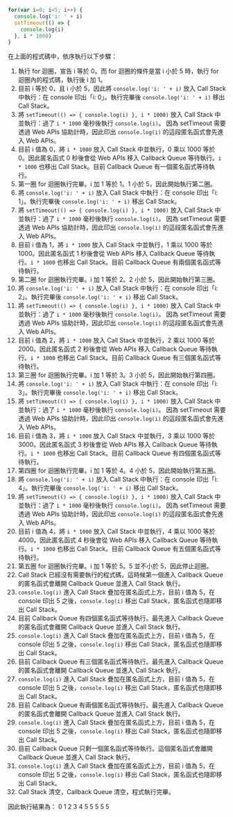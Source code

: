 ```javascript
for(var i=0; i<5; i++) {
  console.log('i: ' + i)
  setTimeout(() => {
    console.log(i)
  }, i * 1000)
}
```
在上面的程式碼中，依序執行以下步驟：
1. 執行 for 迴圈，宣告 i 等於 0。而 for 迴圈的條件是當 i 小於 5 時，執行 for 迴圈內的程式碼，執行後 i 加 1。
2. 目前 i 等於 0，且 i 小於 5，因此將 `console.log('i: ' + i)` 放入 Call Stack 中執行：在 console 印出「i: 0」。執行完畢後 `console.log('i: ' + i)` 移出 Call Stack。
3. 將 `setTimeout(() => {
    console.log(i)
  }, i * 1000)` 放入 Call Stack 中並執行：過了 `i * 1000` 毫秒後執行 `console.log(i)`。
  因為 setTimeout 需要透過 Web APIs 協助計時，因此印出 `console.log(i)` 的這段匿名函式會先進入 Web APIs。
4. 目前 i 值為 0，將 `i * 1000` 放入 Call Stack 中並執行，0 乘以 1000 等於 0。因此匿名函式 0 秒後會從 Web APIs 移入 Callback Queue 等待執行。`i * 1000` 也移出 Call Stack。目前 Callback Queue 有一個匿名函式等待執行。
5. 第一圈 for 迴圈執行完畢。i 加 1 等於 1。1 小於 5，因此開始執行第二圈。
6. 將 `console.log('i: ' + i)` 放入 Call Stack 中執行：在 console 印出「i: 1」。執行完畢後 `console.log('i: ' + i)` 移出 Call Stack。
7. 將 `setTimeout(() => {
    console.log(i)
  }, i * 1000)` 放入 Call Stack 中並執行：過了 `i * 1000` 毫秒後執行 `console.log(i)`。
  因為 setTimeout 需要透過 Web APIs 協助計時，因此印出 `console.log(i)` 的這段匿名函式會先進入 Web APIs。
8. 目前 i 值為 1，將 `i * 1000` 放入 Call Stack 中並執行，1 乘以 1000 等於 1000。因此匿名函式 1 秒後會從 Web APIs 移入 Callback Queue 等待執行。`i * 1000` 也移出 Call Stack。目前 Callback Queue 有兩個匿名函式等待執行。
9. 第二圈 for 迴圈執行完畢。i 加 1 等於 2。2 小於 5，因此開始執行第三圈。
10. 將 `console.log('i: ' + i)` 放入 Call Stack 中執行：在 console 印出「i: 2」。執行完畢後 `console.log('i: ' + i)` 移出 Call Stack。
11. 將 `setTimeout(() => {
    console.log(i)
  }, i * 1000)` 放入 Call Stack 中並執行：過了 `i * 1000` 毫秒後執行 `console.log(i)`。
  因為 setTimeout 需要透過 Web APIs 協助計時，因此印出 `console.log(i)` 的這段匿名函式會先進入 Web APIs。
12. 目前 i 值為 2，將 `i * 1000` 放入 Call Stack 中並執行，2 乘以 1000 等於 2000。因此匿名函式 2 秒後會從 Web APIs 移入 Callback Queue 等待執行。`i * 1000` 也移出 Call Stack。目前 Callback Queue 有三個匿名函式等待執行。
13. 第三圈 for 迴圈執行完畢。i 加 1 等於 3。3 小於 5，因此開始執行第四圈。
14. 將 `console.log('i: ' + i)` 放入 Call Stack 中執行：在 console 印出「i: 3」。執行完畢後 `console.log('i: ' + i)` 移出 Call Stack。
15. 將 `setTimeout(() => {
    console.log(i)
  }, i * 1000)` 放入 Call Stack 中並執行：過了 `i * 1000` 毫秒後執行 `console.log(i)`。
  因為 setTimeout 需要透過 Web APIs 協助計時，因此印出 `console.log(i)` 的這段匿名函式會先進入 Web APIs。
16. 目前 i 值為 3，將 `i * 1000` 放入 Call Stack 中並執行，3 乘以 1000 等於 3000。因此匿名函式 3 秒後會從 Web APIs 移入 Callback Queue 等待執行。`i * 1000` 也移出 Call Stack。目前 Callback Queue 有四個匿名函式等待執行。
17. 第四圈 for 迴圈執行完畢。i 加 1 等於 4。4 小於 5，因此開始執行第五圈。
18. 將 `console.log('i: ' + i)` 放入 Call Stack 中執行：在 console 印出「i: 4」。執行完畢後 `console.log('i: ' + i)` 移出 Call Stack。
19. 將 `setTimeout(() => {
    console.log(i)
  }, i * 1000)` 放入 Call Stack 中並執行：過了 `i * 1000` 毫秒後執行 `console.log(i)`。
  因為 setTimeout 需要透過 Web APIs 協助計時，因此印出 `console.log(i)` 的這段匿名函式會先進入 Web APIs。
20. 目前 i 值為 4，將 `i * 1000` 放入 Call Stack 中並執行，4 乘以 1000 等於 4000。因此匿名函式 4 秒後會從 Web APIs 移入 Callback Queue 等待執行。`i * 1000` 也移出 Call Stack。目前 Callback Queue 有五個匿名函式等待執行。
21. 第五圈 for 迴圈執行完畢。i 加 1 等於 5。5 並不小於 5，因此停止迴圈。
22. Call Stack 已經沒有需要執行的程式碼，這時候第一個進入 Callback Queue 的匿名函式會離開 Callback Queue 並進入
Call Stack 執行。
23. `console.log(i)` 進入
Call Stack 疊加在匿名函式上方，目前 i 值為 5，在 console 印出 5 之後，`console.log(i)` 移出 Call Stack，匿名函式也隨即移出 Call Stack。
24. 目前 Callback Queue 有四個匿名函式等待執行。最先進入 Callback Queue 的匿名函式會離開 Callback Queue 並進入
Call Stack 執行。
25. `console.log(i)` 進入
Call Stack 疊加在匿名函式上方，目前 i 值為 5，在 console 印出 5 之後，`console.log(i)` 移出 Call Stack，匿名函式也隨即移出 Call Stack。
26. 目前 Callback Queue 有三個匿名函式等待執行。最先進入 Callback Queue 的匿名函式會離開 Callback Queue 並進入
Call Stack 執行。
27. `console.log(i)` 進入
Call Stack 疊加在匿名函式上方，目前 i 值為 5，在 console 印出 5 之後，`console.log(i)` 移出 Call Stack，匿名函式也隨即移出 Call Stack。
28. 目前 Callback Queue 有兩個匿名函式等待執行。最先進入 Callback Queue 的匿名函式會離開 Callback Queue 並進入
Call Stack 執行。
29. `console.log(i)` 進入
Call Stack 疊加在匿名函式上方，目前 i 值為 5，在 console 印出 5 之後，`console.log(i)` 移出 Call Stack，匿名函式也隨即移出 Call Stack。
30. 目前 Callback Queue 只剩一個匿名函式等待執行。這個匿名函式會離開 Callback Queue 並進入
Call Stack 執行。
31. `console.log(i)` 進入
Call Stack 疊加在匿名函式上方，目前 i 值為 5，在 console 印出 5 之後，`console.log(i)` 移出 Call Stack，匿名函式也隨即移出 Call Stack。
32. Call Stack 清空，Callback Queue 清空，程式執行完畢。

因此執行結果為：
0
1
2
3
4
5
5
5
5
5
